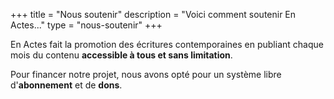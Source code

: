 +++
title = "Nous soutenir"
description = "Voici comment soutenir En Actes..."
type = "nous-soutenir"
+++

En Actes fait la promotion des écritures contemporaines en publiant chaque mois du contenu __accessible à tous et sans limitation__.

Pour financer notre projet, nous avons opté pour un système libre d'__abonnement__ et de __dons__.
